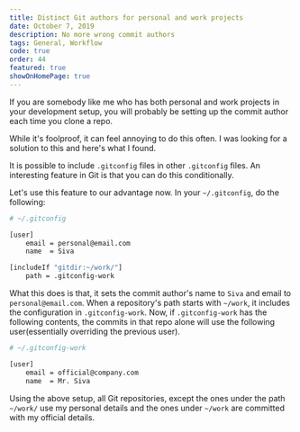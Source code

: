 ```yaml
---
title: Distinct Git authors for personal and work projects
date: October 7, 2019
description: No more wrong commit authors
tags: General, Workflow
code: true
order: 44
featured: true
showOnHomePage: true
---
```


If you are somebody like me who has both personal and work projects in your development setup, you will probably be setting up the commit author each time you clone a repo.

While it's foolproof, it can feel annoying to do this often. I was looking for a solution to this and here's what I found.

It is possible to include `.gitconfig` files in other `.gitconfig` files. An interesting feature in Git is that you can do this conditionally.

Let's use this feature to our advantage now. In your `~/.gitconfig`, do the following:

```bash
# ~/.gitconfig

[user]
    email = personal@email.com
    name  = Siva

[includeIf "gitdir:~/work/"]
    path = .gitconfig-work

```

What this does is that, it sets the commit author's name to `Siva` and email to `personal@email.com`. When a repository's path starts with `~/work`, it includes the configuration in `.gitconfig-work`. Now, if `.gitconfig-work` has the following contents, the commits in that repo alone will use the following user(essentially overriding the previous user).

```bash
# ~/.gitconfig-work

[user]
    email = official@company.com
    name  = Mr. Siva
```


Using the above setup, all Git repositories, except the ones under the path `~/work/` use my personal details and the ones under `~/work` are committed with my official details.
